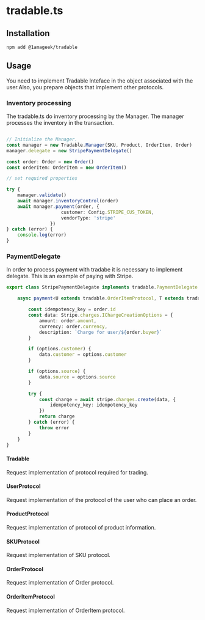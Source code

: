 # tradable.ts

## Installation

```
npm add @1amageek/tradable
```


## Usage

You need to implement Tradable Inteface in the object associated with the user.Also, you prepare objects that implement other protocols.

### Inventory processing
The tradable.ts do inventory processing by the Manager. The manager processes the inventory in the transaction.


```typescript

// Initialize the Manager.
const manager = new Tradable.Manager(SKU, Product, OrderItem, Order)
manager.delegate = new StripePaymentDelegate()

const order: Order = new Order()
const orderItem: OrderItem = new OrderItem()

// set required properties

try {
    manager.validate()
    await manager.inventoryControl(order)
    await manager.payment(order, {
                    customer: Config.STRIPE_CUS_TOKEN,
                    vendorType: 'stripe'
                })
} catch (error) {
    console.log(error)
}
```

### PaymentDelegate
In order to process payment with tradabe it is necessary to implement delegate.
This is an example of paying with Stripe.

```typescript
export class StripePaymentDelegate implements tradable.PaymentDelegate {

    async payment<U extends tradable.OrderItemProtocol, T extends tradable.OrderProtocol<U>>(order: T, options?: tradable.PaymentOptions): Promise<any> {

        const idempotency_key = order.id
        const data: Stripe.charges.IChargeCreationOptions = {
            amount: order.amount,
            currency: order.currency,
            description: `Charge for user/${order.buyer}`
        }

        if (options.customer) {
            data.customer = options.customer
        }

        if (options.source) {
            data.source = options.source
        }        

        try {
            const charge = await stripe.charges.create(data, {
                idempotency_key: idempotency_key
            })
            return charge
        } catch (error) {
            throw error
        }
    }
}
```

#### Tradable
Request implementation of protocol required for trading.

#### UserProtocol
Request implementation of the protocol of the user who can place an order.

#### ProductProtocol
Request implementation of protocol of product information.

#### SKUProtocol
Request implementation of SKU protocol.

#### OrderProtocol
Request implementation of Order protocol.

#### OrderItemProtocol
Request implementation of OrderItem protocol.

